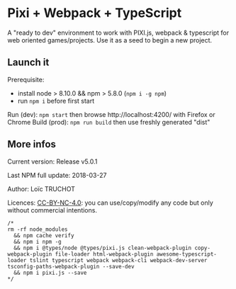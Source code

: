 # Pixi + Webpack + TypeScript

A "ready to dev" environment to work with PIXI.js, webpack & typescript for web oriented games/projects. Use it as a seed to begin a new project.

## Launch it

Prerequisite:
* install node > 8.10.0 && npm > 5.8.0 (`npm i -g npm`)
* run `npm i` before first start

Run (dev): `npm start` then browse http://localhost:4200/ with Firefox or Chrome
Build (prod): `npm run build` then use freshly generated "dist" 
## More infos

Current version: Release v5.0.1

Last NPM full update: 2018-03-27

Author: Loïc TRUCHOT

Licences: [CC-BY-NC-4.0](https://creativecommons.org/licenses/by-nc/4.0/): you can use/copy/modify any code but only without commercial intentions.

```
/*
rm -rf node_modules 
  && npm cache verify
  && npm i npm -g
  && npm i @types/node @types/pixi.js clean-webpack-plugin copy-webpack-plugin file-loader html-webpack-plugin awesome-typescript-loader tslint typescript webpack webpack-cli webpack-dev-server tsconfig-paths-webpack-plugin --save-dev
  && npm i pixi.js --save
*/
```
